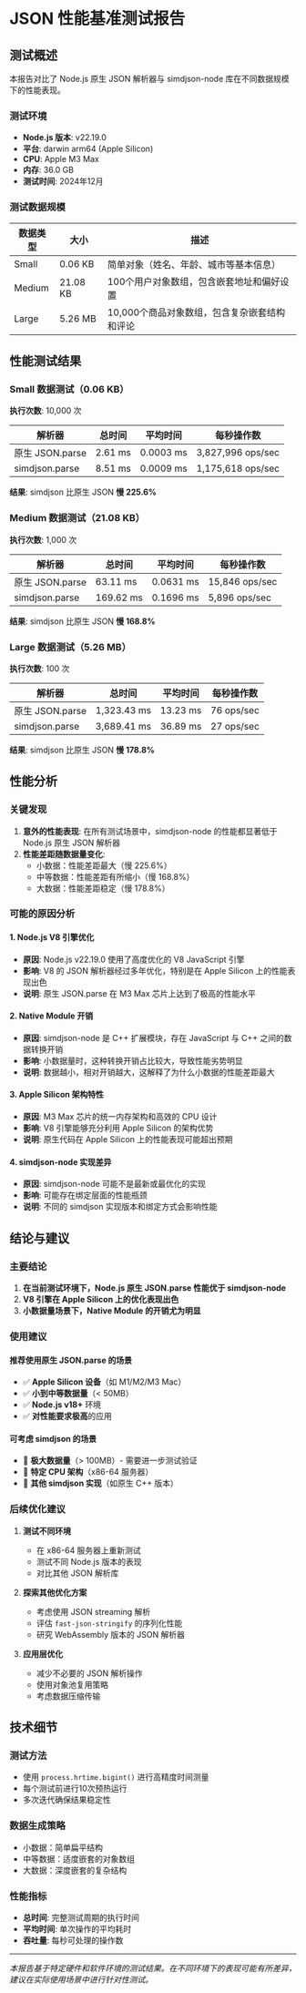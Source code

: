 # JSON 性能基准测试报告

## 测试概述

本报告对比了 Node.js 原生 JSON 解析器与 simdjson-node 库在不同数据规模下的性能表现。

### 测试环境

- **Node.js 版本**: v22.19.0
- **平台**: darwin arm64 (Apple Silicon)
- **CPU**: Apple M3 Max
- **内存**: 36.0 GB
- **测试时间**: 2024年12月

### 测试数据规模

| 数据类型 | 大小 | 描述 |
|---------|------|------|
| Small | 0.06 KB | 简单对象（姓名、年龄、城市等基本信息） |
| Medium | 21.08 KB | 100个用户对象数组，包含嵌套地址和偏好设置 |
| Large | 5.26 MB | 10,000个商品对象数组，包含复杂嵌套结构和评论 |

## 性能测试结果

### Small 数据测试（0.06 KB）

**执行次数**: 10,000 次

| 解析器 | 总时间 | 平均时间 | 每秒操作数 |
|--------|--------|----------|------------|
| 原生 JSON.parse | 2.61 ms | 0.0003 ms | 3,827,996 ops/sec |
| simdjson.parse | 8.51 ms | 0.0009 ms | 1,175,618 ops/sec |

**结果**: simdjson 比原生 JSON **慢 225.6%**

### Medium 数据测试（21.08 KB）

**执行次数**: 1,000 次

| 解析器 | 总时间 | 平均时间 | 每秒操作数 |
|--------|--------|----------|------------|
| 原生 JSON.parse | 63.11 ms | 0.0631 ms | 15,846 ops/sec |
| simdjson.parse | 169.62 ms | 0.1696 ms | 5,896 ops/sec |

**结果**: simdjson 比原生 JSON **慢 168.8%**

### Large 数据测试（5.26 MB）

**执行次数**: 100 次

| 解析器 | 总时间 | 平均时间 | 每秒操作数 |
|--------|--------|----------|------------|
| 原生 JSON.parse | 1,323.43 ms | 13.23 ms | 76 ops/sec |
| simdjson.parse | 3,689.41 ms | 36.89 ms | 27 ops/sec |

**结果**: simdjson 比原生 JSON **慢 178.8%**

## 性能分析

### 关键发现

1. **意外的性能表现**: 在所有测试场景中，simdjson-node 的性能都显著低于 Node.js 原生 JSON 解析器
2. **性能差距随数据量变化**: 
   - 小数据：性能差距最大（慢 225.6%）
   - 中等数据：性能差距有所缩小（慢 168.8%）
   - 大数据：性能差距稳定（慢 178.8%）

### 可能的原因分析

#### 1. Node.js V8 引擎优化
- **原因**: Node.js v22.19.0 使用了高度优化的 V8 JavaScript 引擎
- **影响**: V8 的 JSON 解析器经过多年优化，特别是在 Apple Silicon 上的性能表现出色
- **说明**: 原生 JSON.parse 在 M3 Max 芯片上达到了极高的性能水平

#### 2. Native Module 开销
- **原因**: simdjson-node 是 C++ 扩展模块，存在 JavaScript 与 C++ 之间的数据转换开销
- **影响**: 小数据量时，这种转换开销占比较大，导致性能劣势明显
- **说明**: 数据越小，相对开销越大，这解释了为什么小数据的性能差距最大

#### 3. Apple Silicon 架构特性
- **原因**: M3 Max 芯片的统一内存架构和高效的 CPU 设计
- **影响**: V8 引擎能够充分利用 Apple Silicon 的架构优势
- **说明**: 原生代码在 Apple Silicon 上的性能表现可能超出预期

#### 4. simdjson-node 实现差异
- **原因**: simdjson-node 可能不是最新或最优化的实现
- **影响**: 可能存在绑定层面的性能瓶颈
- **说明**: 不同的 simdjson 实现版本和绑定方式会影响性能

## 结论与建议

### 主要结论

1. **在当前测试环境下，Node.js 原生 JSON.parse 性能优于 simdjson-node**
2. **V8 引擎在 Apple Silicon 上的优化表现出色**
3. **小数据量场景下，Native Module 的开销尤为明显**

### 使用建议

#### 推荐使用原生 JSON.parse 的场景
- ✅ **Apple Silicon 设备**（如 M1/M2/M3 Mac）
- ✅ **小到中等数据量**（< 50MB）
- ✅ **Node.js v18+** 环境
- ✅ **对性能要求极高**的应用

#### 可考虑 simdjson 的场景
- 🤔 **极大数据量**（> 100MB）- 需要进一步测试验证
- 🤔 **特定 CPU 架构**（x86-64 服务器）
- 🤔 **其他 simdjson 实现**（如原生 C++ 版本）

### 后续优化建议

1. **测试不同环境**
   - 在 x86-64 服务器上重新测试
   - 测试不同 Node.js 版本的表现
   - 对比其他 JSON 解析库

2. **探索其他优化方案**
   - 考虑使用 JSON streaming 解析
   - 评估 `fast-json-stringify` 的序列化性能
   - 研究 WebAssembly 版本的 JSON 解析器

3. **应用层优化**
   - 减少不必要的 JSON 解析操作
   - 使用对象池复用策略
   - 考虑数据压缩传输

## 技术细节

### 测试方法
- 使用 `process.hrtime.bigint()` 进行高精度时间测量
- 每个测试前进行10次预热运行
- 多次迭代确保结果稳定性

### 数据生成策略
- 小数据：简单扁平结构
- 中等数据：适度嵌套的对象数组
- 大数据：深度嵌套的复杂结构

### 性能指标
- **总时间**: 完整测试周期的执行时间
- **平均时间**: 单次操作的平均耗时
- **吞吐量**: 每秒可处理的操作数

---

*本报告基于特定硬件和软件环境的测试结果。在不同环境下的表现可能有所差异，建议在实际使用场景中进行针对性测试。*
